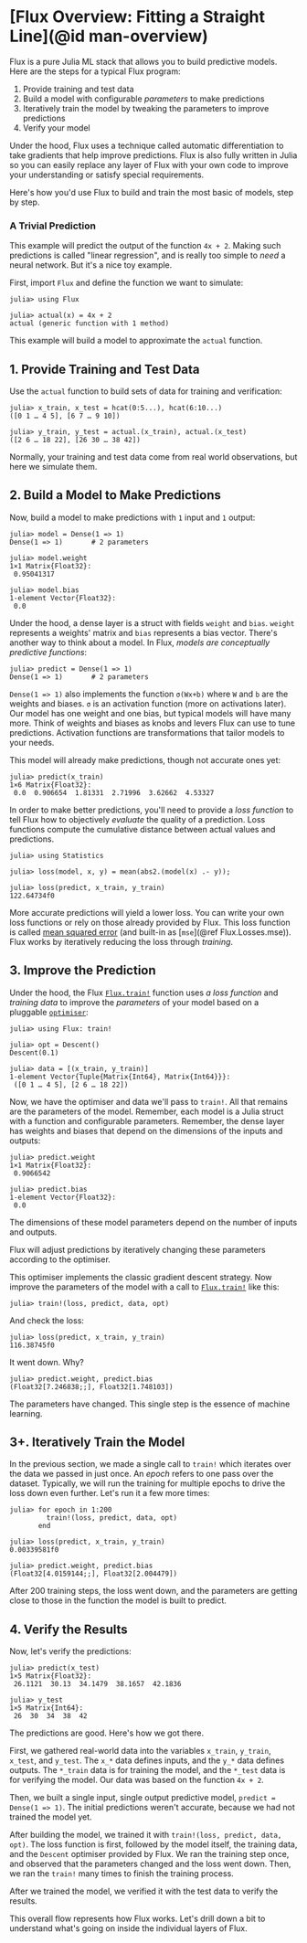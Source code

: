 # [Flux Overview: Fitting a Straight Line](@id man-overview)

Flux is a pure Julia ML stack that allows you to build predictive models. Here are the steps for a typical Flux program:

1. Provide training and test data
2. Build a model with configurable *parameters* to make predictions
3. Iteratively train the model by tweaking the parameters to improve predictions
4. Verify your model

Under the hood, Flux uses a technique called automatic differentiation to take gradients that help improve predictions. Flux is also fully written in Julia so you can easily replace any layer of Flux with your own code to improve your understanding or satisfy special requirements.

Here's how you'd use Flux to build and train the most basic of models, step by step.

### A Trivial Prediction

This example will predict the output of the function `4x + 2`. Making such predictions is called "linear regression", and is really too simple to *need* a neural network. But it's a nice toy example.

First, import `Flux` and define the function we want to simulate:

```jldoctest overview
julia> using Flux

julia> actual(x) = 4x + 2
actual (generic function with 1 method)
```

This example will build a model to approximate the `actual` function.

## 1. Provide Training and Test Data

Use the `actual` function to build sets of data for training and verification:

```jldoctest overview
julia> x_train, x_test = hcat(0:5...), hcat(6:10...)
([0 1 … 4 5], [6 7 … 9 10])

julia> y_train, y_test = actual.(x_train), actual.(x_test)
([2 6 … 18 22], [26 30 … 38 42])
```

Normally, your training and test data come from real world observations, but here we simulate them.

## 2. Build a Model to Make Predictions

Now, build a model to make predictions with `1` input and `1` output:

```jldoctest overview; filter = r"[+-]?([0-9]*[.])?[0-9]+(f[+-]*[0-9])?"
julia> model = Dense(1 => 1)
Dense(1 => 1)       # 2 parameters

julia> model.weight
1×1 Matrix{Float32}:
 0.95041317

julia> model.bias
1-element Vector{Float32}:
 0.0
```

Under the hood, a dense layer is a struct with fields `weight` and `bias`. `weight` represents a weights' matrix and `bias` represents a bias vector. There's another way to think about a model. In Flux, *models are conceptually predictive functions*: 

```jldoctest overview
julia> predict = Dense(1 => 1)
Dense(1 => 1)       # 2 parameters
```

`Dense(1 => 1)` also implements the function `σ(Wx+b)` where `W` and `b` are the weights and biases. `σ` is an activation function (more on activations later). Our model has one weight and one bias, but typical models will have many more. Think of weights and biases as knobs and levers Flux can use to tune predictions. Activation functions are transformations that tailor models to your needs. 

This model will already make predictions, though not accurate ones yet:

```jldoctest overview; filter = r"[+-]?([0-9]*[.])?[0-9]+(f[+-]*[0-9])?"
julia> predict(x_train)
1×6 Matrix{Float32}:
 0.0  0.906654  1.81331  2.71996  3.62662  4.53327
```

In order to make better predictions, you'll need to provide a *loss function* to tell Flux how to objectively *evaluate* the quality of a prediction. Loss functions compute the cumulative distance between actual values and predictions. 

```jldoctest overview; filter = r"[+-]?([0-9]*[.])?[0-9]+(f[+-]*[0-9])?"
julia> using Statistics

julia> loss(model, x, y) = mean(abs2.(model(x) .- y));

julia> loss(predict, x_train, y_train)
122.64734f0
```

More accurate predictions will yield a lower loss. You can write your own loss functions or rely on those already provided by Flux. This loss function is called [mean squared error](https://www.statisticshowto.com/probability-and-statistics/statistics-definitions/mean-squared-error/) (and built-in as [`mse`](@ref Flux.Losses.mse)). Flux works by iteratively reducing the loss through *training*.

## 3. Improve the Prediction

Under the hood, the Flux [`Flux.train!`](@ref) function uses *a loss function* and *training data* to improve the *parameters* of your model based on a pluggable [`optimiser`](../training/optimisers.md):

```jldoctest overview
julia> using Flux: train!

julia> opt = Descent()
Descent(0.1)

julia> data = [(x_train, y_train)]
1-element Vector{Tuple{Matrix{Int64}, Matrix{Int64}}}:
 ([0 1 … 4 5], [2 6 … 18 22])
```

Now, we have the optimiser and data we'll pass to `train!`. All that remains are the parameters of the model. Remember, each model is a Julia struct with a function and configurable parameters. Remember, the dense layer has weights and biases that depend on the dimensions of the inputs and outputs: 

```jldoctest overview; filter = r"[+-]?([0-9]*[.])?[0-9]+(f[+-]*[0-9])?"
julia> predict.weight
1×1 Matrix{Float32}:
 0.9066542

julia> predict.bias
1-element Vector{Float32}:
 0.0
```

The dimensions of these model parameters depend on the number of inputs and outputs.

Flux will adjust predictions by iteratively changing these parameters according to the optimiser.

This optimiser implements the classic gradient descent strategy. Now improve the parameters of the model with a call to [`Flux.train!`](@ref) like this:

```jldoctest overview
julia> train!(loss, predict, data, opt)
```

And check the loss:

```jldoctest overview; filter = r"[+-]?([0-9]*[.])?[0-9]+(f[+-]*[0-9])?"
julia> loss(predict, x_train, y_train)
116.38745f0
```

It went down. Why? 

```jldoctest overview; filter = r"[+-]?([0-9]*[.])?[0-9]+(f[+-]*[0-9])?"
julia> predict.weight, predict.bias
(Float32[7.246838;;], Float32[1.748103])
```

The parameters have changed. This single step is the essence of machine learning.

## 3+. Iteratively Train the Model

In the previous section, we made a single call to `train!` which iterates over the data we passed in just once. An *epoch* refers to one pass over the dataset. Typically, we will run the training for multiple epochs to drive the loss down even further. Let's run it a few more times:

```jldoctest overview; filter = r"[+-]?([0-9]*[.])?[0-9]+(f[+-]*[0-9])?"
julia> for epoch in 1:200
         train!(loss, predict, data, opt)
       end

julia> loss(predict, x_train, y_train)
0.00339581f0

julia> predict.weight, predict.bias
(Float32[4.0159144;;], Float32[2.004479])
```

After 200 training steps, the loss went down, and the parameters are getting close to those in the function the model is built to predict.

## 4. Verify the Results

Now, let's verify the predictions:

```jldoctest overview; filter = r"[+-]?([0-9]*[.])?[0-9]+(f[+-]*[0-9])?"
julia> predict(x_test)
1×5 Matrix{Float32}:
 26.1121  30.13  34.1479  38.1657  42.1836

julia> y_test
1×5 Matrix{Int64}:
 26  30  34  38  42
```

The predictions are good. Here's how we got there. 

First, we gathered real-world data into the variables `x_train`, `y_train`, `x_test`, and `y_test`. The `x_*` data defines inputs, and the `y_*` data defines outputs. The `*_train` data is for training the model, and the `*_test` data is for verifying the model. Our data was based on the function `4x + 2`.

Then, we built a single input, single output predictive model, `predict = Dense(1 => 1)`. The initial predictions weren't accurate, because we had not trained the model yet.

After building the model, we trained it with `train!(loss, predict, data, opt)`. The loss function is first, followed by the model itself, the training data, and the `Descent` optimiser provided by Flux. We ran the training step once, and observed that the parameters changed and the loss went down. Then, we ran the `train!` many times to finish the training process.

After we trained the model, we verified it with the test data to verify the results. 

This overall flow represents how Flux works. Let's drill down a bit to understand what's going on inside the individual layers of Flux.

